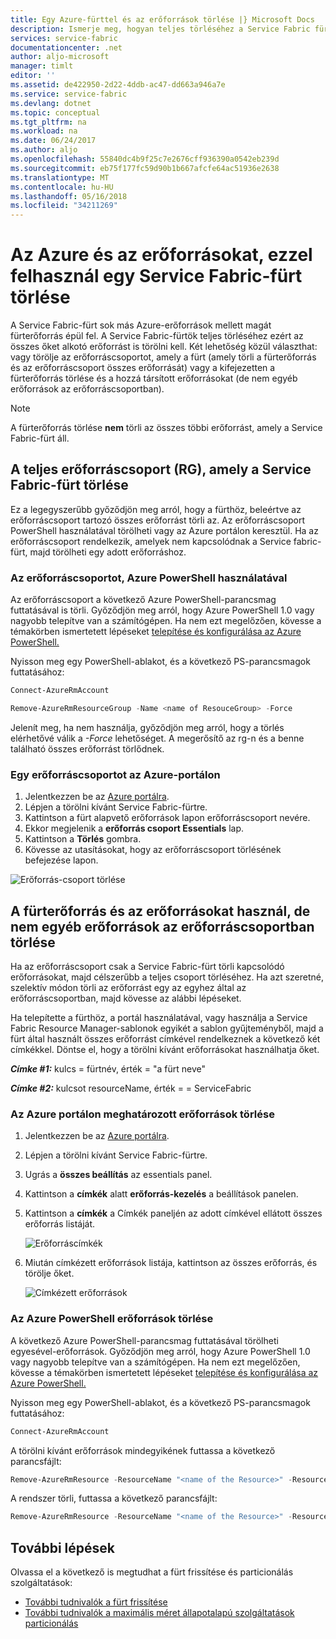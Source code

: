 ```yaml
---
title: Egy Azure-fürttel és az erőforrások törlése |} Microsoft Docs
description: Ismerje meg, hogyan teljes törléséhez a Service Fabric fürt, vagy törli a fürtöt tartalmazó erőforráscsoportot, vagy szelektív módon törli az erőforrásokat.
services: service-fabric
documentationcenter: .net
author: aljo-microsoft
manager: timlt
editor: ''
ms.assetid: de422950-2d22-4ddb-ac47-dd663a946a7e
ms.service: service-fabric
ms.devlang: dotnet
ms.topic: conceptual
ms.tgt_pltfrm: na
ms.workload: na
ms.date: 06/24/2017
ms.author: aljo
ms.openlocfilehash: 55840dc4b9f25c7e2676cff936390a0542eb239d
ms.sourcegitcommit: eb75f177fc59d90b1b667afcfe64ac51936e2638
ms.translationtype: MT
ms.contentlocale: hu-HU
ms.lasthandoff: 05/16/2018
ms.locfileid: "34211269"
---
```

# <a name="delete-a-service-fabric-cluster-on-azure-and-the-resources-it-uses"></a>Az Azure és az erőforrásokat, ezzel felhasznál egy Service Fabric-fürt törlése
A Service Fabric-fürt sok más Azure-erőforrások mellett magát fürterőforrás épül fel. A Service Fabric-fürtök teljes törléséhez ezért az összes őket alkotó erőforrást is törölni kell.
Két lehetőség közül választhat: vagy törölje az erőforráscsoportot, amely a fürt (amely törli a fürterőforrás és az erőforráscsoport összes erőforrását) vagy a kifejezetten a fürterőforrás törlése és a hozzá társított erőforrásokat (de nem egyéb erőforrások az erőforráscsoportban).

> [!NOTE]
> A fürterőforrás törlése **nem** törli az összes többi erőforrást, amely a Service Fabric-fürt áll.
> 
> 

## <a name="delete-the-entire-resource-group-rg-that-the-service-fabric-cluster-is-in"></a>A teljes erőforráscsoport (RG), amely a Service Fabric-fürt törlése
Ez a legegyszerűbb győződjön meg arról, hogy a fürthöz, beleértve az erőforráscsoport tartozó összes erőforrást törli az. Az erőforráscsoport PowerShell használatával törölheti vagy az Azure portálon keresztül. Ha az erőforráscsoport rendelkezik, amelyek nem kapcsolódnak a Service fabric-fürt, majd törölheti egy adott erőforráshoz.

### <a name="delete-the-resource-group-using-azure-powershell"></a>Az erőforráscsoportot, Azure PowerShell használatával
Az erőforráscsoport a következő Azure PowerShell-parancsmag futtatásával is törli. Győződjön meg arról, hogy Azure PowerShell 1.0 vagy nagyobb telepítve van a számítógépen. Ha nem ezt megelőzően, kövesse a témakörben ismertetett lépéseket [telepítése és konfigurálása az Azure PowerShell.](/powershell/azure/overview)

Nyisson meg egy PowerShell-ablakot, és a következő PS-parancsmagok futtatásához:

```powershell
Connect-AzureRmAccount

Remove-AzureRmResourceGroup -Name <name of ResouceGroup> -Force
```

Jelenít meg, ha nem használja, győződjön meg arról, hogy a törlés elérhetővé válik a *-Force* lehetőséget. A megerősítő az rg-n és a benne található összes erőforrást törlődnek.

### <a name="delete-a-resource-group-in-the-azure-portal"></a>Egy erőforráscsoportot az Azure-portálon
1. Jelentkezzen be az [Azure portálra](https://portal.azure.com).
2. Lépjen a törölni kívánt Service Fabric-fürtre.
3. Kattintson a fürt alapvető erőforrások lapon erőforráscsoport nevére.
4. Ekkor megjelenik a **erőforrás csoport Essentials** lap.
5. Kattintson a **Törlés** gombra.
6. Kövesse az utasításokat, hogy az erőforráscsoport törlésének befejezése lapon.

![Erőforrás-csoport törlése][ResourceGroupDelete]

## <a name="delete-the-cluster-resource-and-the-resources-it-uses-but-not-other-resources-in-the-resource-group"></a>A fürterőforrás és az erőforrásokat használ, de nem egyéb erőforrások az erőforráscsoportban törlése
Ha az erőforráscsoport csak a Service Fabric-fürt törli kapcsolódó erőforrásokat, majd célszerűbb a teljes csoport törléséhez. Ha azt szeretné, szelektív módon törli az erőforrást egy az egyhez által az erőforráscsoportban, majd kövesse az alábbi lépéseket.

Ha telepítette a fürthöz, a portál használatával, vagy használja a Service Fabric Resource Manager-sablonok egyikét a sablon gyűjteményből, majd a fürt által használt összes erőforrást címkével rendelkeznek a következő két címkékkel. Döntse el, hogy a törölni kívánt erőforrásokat használhatja őket.

***Címke #1:*** kulcs = fürtnév, érték = "a fürt neve"

***Címke #2:*** kulcsot resourceName, érték = = ServiceFabric

### <a name="delete-specific-resources-in-the-azure-portal"></a>Az Azure portálon meghatározott erőforrások törlése
1. Jelentkezzen be az [Azure portálra](https://portal.azure.com).
2. Lépjen a törölni kívánt Service Fabric-fürtre.
3. Ugrás a **összes beállítás** az essentials panel.
4. Kattintson a **címkék** alatt **erőforrás-kezelés** a beállítások panelen.
5. Kattintson a **címkék** a Címkék paneljén az adott címkével ellátott összes erőforrás listáját.
   
    ![Erőforráscímkék][ResourceTags]
6. Miután címkézett erőforrások listája, kattintson az összes erőforrás, és törölje őket.
   
    ![Címkézett erőforrások][TaggedResources]

### <a name="delete-the-resources-using-azure-powershell"></a>Az Azure PowerShell erőforrások törlése
A következő Azure PowerShell-parancsmag futtatásával törölheti egyesével-erőforrások. Győződjön meg arról, hogy Azure PowerShell 1.0 vagy nagyobb telepítve van a számítógépen. Ha nem ezt megelőzően, kövesse a témakörben ismertetett lépéseket [telepítése és konfigurálása az Azure PowerShell.](/powershell/azure/overview)

Nyisson meg egy PowerShell-ablakot, és a következő PS-parancsmagok futtatásához:

```powershell
Connect-AzureRmAccount
```
A törölni kívánt erőforrások mindegyikének futtassa a következő parancsfájlt:

```powershell
Remove-AzureRmResource -ResourceName "<name of the Resource>" -ResourceType "<Resource Type>" -ResourceGroupName "<name of the resource group>" -Force
```

A rendszer törli, futtassa a következő parancsfájlt:

```powershell
Remove-AzureRmResource -ResourceName "<name of the Resource>" -ResourceType "Microsoft.ServiceFabric/clusters" -ResourceGroupName "<name of the resource group>" -Force
```

## <a name="next-steps"></a>További lépések
Olvassa el a következő is megtudhat a fürt frissítése és particionálás szolgáltatások:

* [További tudnivalók a fürt frissítése](service-fabric-cluster-upgrade.md)
* [További tudnivalók a maximális méret állapotalapú szolgáltatások particionálás](service-fabric-concepts-partitioning.md)

<!--Image references-->
[ResourceGroupDelete]: ./media/service-fabric-cluster-delete/ResourceGroupDelete.PNG

[ResourceTags]: ./media/service-fabric-cluster-delete/ResourceTags.png

[TaggedResources]: ./media/service-fabric-cluster-delete/TaggedResources.PNG
